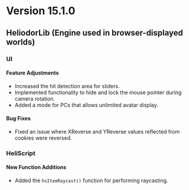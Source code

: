 # Version 15.1.0

## HeliodorLib (Engine used in browser-displayed worlds)

### UI

#### Feature Adjustments
- Increased the hit detection area for sliders.
- Implemented functionality to hide and lock the mouse pointer during camera rotation.
- Added a mode for PCs that allows unlimited avatar display.

#### Bug Fixes
- Fixed an issue where XReverse and YReverse values reflected from cookies were reversed.

### HeliScript

#### New Function Additions
- Added the `hsItemRaycast()` function for performing raycasting.
